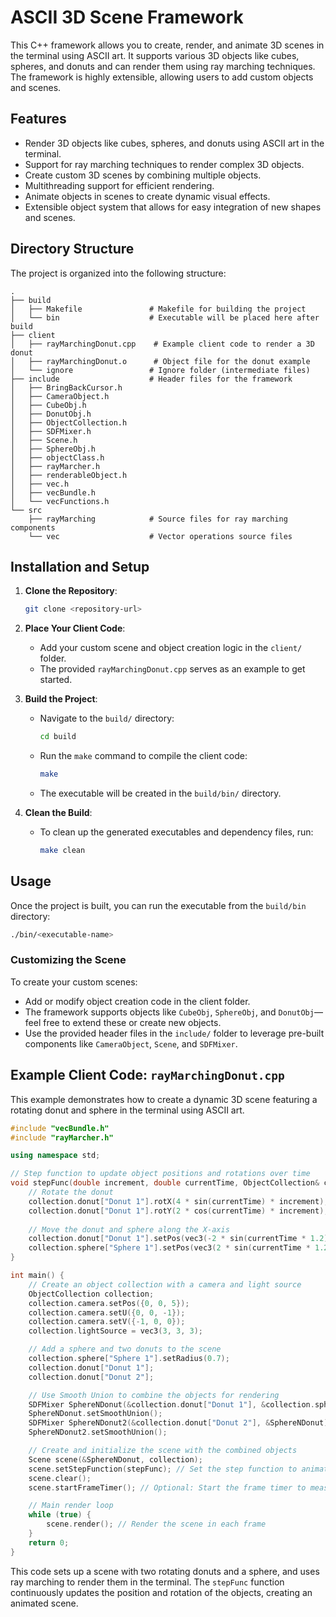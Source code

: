 # ASCII 3D Scene Framework

This C++ framework allows you to create, render, and animate 3D scenes in the terminal using ASCII art. It supports various 3D objects like cubes, spheres, and donuts and can render them using ray marching techniques. The framework is highly extensible, allowing users to add custom objects and scenes.

## Features

- Render 3D objects like cubes, spheres, and donuts using ASCII art in the terminal.
- Support for ray marching techniques to render complex 3D objects.
- Create custom 3D scenes by combining multiple objects.
- Multithreading support for efficient rendering.
- Animate objects in scenes to create dynamic visual effects.
- Extensible object system that allows for easy integration of new shapes and scenes.

## Directory Structure

The project is organized into the following structure:

```
.
├── build
│   ├── Makefile               # Makefile for building the project
│   └── bin                    # Executable will be placed here after build
├── client
│   ├── rayMarchingDonut.cpp    # Example client code to render a 3D donut
│   ├── rayMarchingDonut.o      # Object file for the donut example
│   └── ignore                 # Ignore folder (intermediate files)
├── include                    # Header files for the framework
│   ├── BringBackCursor.h
│   ├── CameraObject.h
│   ├── CubeObj.h
│   ├── DonutObj.h
│   ├── ObjectCollection.h
│   ├── SDFMixer.h
│   ├── Scene.h
│   ├── SphereObj.h
│   ├── objectClass.h
│   ├── rayMarcher.h
│   ├── renderableObject.h
│   ├── vec.h
│   ├── vecBundle.h
│   └── vecFunctions.h
└── src
    ├── rayMarching            # Source files for ray marching components
    └── vec                    # Vector operations source files
```

## Installation and Setup

1. **Clone the Repository**:

   ```bash
   git clone <repository-url>
   ```

2. **Place Your Client Code**:
   
   - Add your custom scene and object creation logic in the `client/` folder.
   - The provided `rayMarchingDonut.cpp` serves as an example to get started.

3. **Build the Project**:
   
   - Navigate to the `build/` directory:
   
     ```bash
     cd build
     ```
   
   - Run the `make` command to compile the client code:

     ```bash
     make
     ```

   - The executable will be created in the `build/bin/` directory.

4. **Clean the Build**:
   
   - To clean up the generated executables and dependency files, run:

     ```bash
     make clean
     ```

## Usage

Once the project is built, you can run the executable from the `build/bin` directory:

```bash
./bin/<executable-name>
```

### Customizing the Scene

To create your custom scenes:

- Add or modify object creation code in the client folder.
- The framework supports objects like `CubeObj`, `SphereObj`, and `DonutObj`—feel free to extend these or create new objects.
- Use the provided header files in the `include/` folder to leverage pre-built components like `CameraObject`, `Scene`, and `SDFMixer`.

## Example Client Code: `rayMarchingDonut.cpp`

This example demonstrates how to create a dynamic 3D scene featuring a rotating donut and sphere in the terminal using ASCII art.

```cpp
#include "vecBundle.h"
#include "rayMarcher.h"

using namespace std;

// Step function to update object positions and rotations over time
void stepFunc(double increment, double currentTime, ObjectCollection& collection) {
    // Rotate the donut
    collection.donut["Donut 1"].rotX(4 * sin(currentTime) * increment);
    collection.donut["Donut 1"].rotY(2 * cos(currentTime) * increment);
    
    // Move the donut and sphere along the X-axis
    collection.donut["Donut 1"].setPos(vec3(-2 * sin(currentTime * 1.2), 0, 0));
    collection.sphere["Sphere 1"].setPos(vec3(2 * sin(currentTime * 1.2), 0, 0));
}

int main() {
    // Create an object collection with a camera and light source
    ObjectCollection collection;
    collection.camera.setPos({0, 0, 5});
    collection.camera.setU({0, 0, -1});
    collection.camera.setV({-1, 0, 0});
    collection.lightSource = vec3(3, 3, 3);

    // Add a sphere and two donuts to the scene
    collection.sphere["Sphere 1"].setRadius(0.7);
    collection.donut["Donut 1"];
    collection.donut["Donut 2"];

    // Use Smooth Union to combine the objects for rendering
    SDFMixer SphereNDonut(&collection.donut["Donut 1"], &collection.sphere["Sphere 1"]);
    SphereNDonut.setSmoothUnion();
    SDFMixer SphereNDonut2(&collection.donut["Donut 2"], &SphereNDonut);
    SphereNDonut2.setSmoothUnion();

    // Create and initialize the scene with the combined objects
    Scene scene(&SphereNDonut, collection);
    scene.setStepFunction(stepFunc); // Set the step function to animate the scene
    scene.clear();
    scene.startFrameTimer(); // Optional: Start the frame timer to measure frame rates

    // Main render loop
    while (true) {
        scene.render(); // Render the scene in each frame
    }
    return 0;
}
```

This code sets up a scene with two rotating donuts and a sphere, and uses ray marching to render them in the terminal. The `stepFunc` function continuously updates the position and rotation of the objects, creating an animated scene.